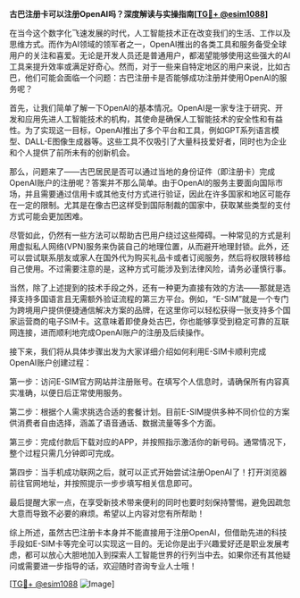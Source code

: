 **古巴注册卡可以注册OpenAI吗？深度解读与实操指南[[TG💪+ @esim1088](https://t.me/s/esim1088)]**

在当今这个数字化飞速发展的时代，人工智能技术正在改变我们的生活、工作以及思维方式。而作为AI领域的领军者之一，OpenAI推出的各类工具和服务备受全球用户的关注和喜爱。无论是开发人员还是普通用户，都渴望能够使用这些强大的AI工具来提升效率或满足好奇心。然而，对于一些来自特定地区的用户来说，比如古巴，他们可能会面临一个问题：古巴注册卡是否能够成功注册并使用OpenAI的服务呢？

首先，让我们简单了解一下OpenAI的基本情况。OpenAI是一家专注于研究、开发和应用先进人工智能技术的机构，其使命是确保人工智能技术的安全性和有益性。为了实现这一目标，OpenAI推出了多个平台和工具，例如GPT系列语言模型、DALL-E图像生成器等。这些工具不仅吸引了大量科技爱好者，同时也为企业和个人提供了前所未有的创新机会。

那么，问题来了——古巴居民是否可以通过当地的身份证件（即注册卡）完成OpenAI账户的注册呢？答案并不那么简单。由于OpenAI的服务主要面向国际市场，并且需要通过信用卡或其他支付方式进行验证，因此在许多国家和地区可能存在一定的限制。尤其是在像古巴这样受到国际制裁的国家中，获取某些类型的支付方式可能会更加困难。

尽管如此，仍然有一些方法可以帮助古巴用户绕过这些障碍。一种常见的方式是利用虚拟私人网络(VPN)服务来伪装自己的地理位置，从而避开地理封锁。此外，还可以尝试联系朋友或家人在国外代为购买礼品卡或者订阅服务，然后将权限转移给自己使用。不过需要注意的是，这种方式可能涉及到法律风险，请务必谨慎行事。

当然，除了上述提到的技术手段之外，还有一种更为直接有效的方法——那就是选择支持多国语言且无需额外验证流程的第三方平台。例如，“E-SIM”就是一个专门为跨境用户提供便捷通信解决方案的品牌，在这里你可以轻松获得一张支持多个国家运营商的电子SIM卡。这意味着即使身处古巴，你也能够享受到稳定可靠的互联网连接，进而顺利地完成OpenAI账户的注册及后续操作。

接下来，我们将从具体步骤出发为大家详细介绍如何利用E-SIM卡顺利完成OpenAI账户创建过程：

第一步：访问E-SIM官方网站并注册账号。在填写个人信息时，请确保所有内容真实准确，以便日后正常使用服务。

第二步：根据个人需求挑选合适的套餐计划。目前E-SIM提供多种不同价位的方案供消费者自由选择，涵盖了语音通话、数据流量等多个方面。

第三步：完成付款后下载对应的APP，并按照指示激活你的新号码。通常情况下，整个过程只需几分钟即可完成。

第四步：当手机成功联网之后，就可以正式开始尝试注册OpenAI了！打开浏览器前往官网地址，并按照提示一步步填写相关信息即可。

最后提醒大家一点，在享受新技术带来便利的同时也要时刻保持警惕，避免因疏忽大意而导致不必要的麻烦。希望以上内容对您有所帮助！

综上所述，虽然古巴注册卡本身并不能直接用于注册OpenAI，但借助先进的科技手段如E-SIM卡等完全可以实现这一目的。无论你是出于兴趣爱好还是职业发展考虑，都可以放心大胆地加入到探索人工智能世界的行列当中去。如果你还有其他疑问或需要进一步指导的话，欢迎随时咨询专业人士哦！

[[TG💪+ @esim1088](https://t.me/s/esim1088) ![Image](https://i.postimg.cc/4NQfJmqS/Snipaste-2025-05-13-00-14-12.png)]